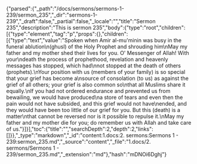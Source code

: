 {"parsed":{"_path":"/docs/sermons/sermons-1-239/sermon_235","_dir":"sermons-1-239","_draft":false,"_partial":false,"_locale":"","title":"Sermon 235","description":"This is sermon 235","body":{"type":"root","children":[{"type":"element","tag":"p","props":{},"children":[{"type":"text","value":"Spoken when Amir al-mu'minin was busy in the funeral ablution\n(ghusl) of the Holy Prophet and shrouding him\nMay my father and my mother shed their lives for you. O' Messenger of Allah! With your\ndeath the process of prophethood, revelation and heavenly messages has stopped, which had\nnot stopped at the death of others (prophets).\nYour position with us (members of your family) is so special that your grief has become a\nsource of consolation (to us) as against the grief of all others; your grief is also common so\nthat all Muslims share it equally.\nIf you had not ordered endurance and prevented us from bewailing, we would have produced\na store of tears and even then the pain would not have subsided, and this grief would not have\nended, and they would have been too little of our grief for you. But this (death) is a matter\nthat cannot be reversed nor is it possible to repulse it.\nMay my father and my mother die for you; do remember us with Allah and take care of us."}]}],"toc":{"title":"","searchDepth":2,"depth":2,"links":[]}},"_type":"markdown","_id":"content:1.docs:2. sermons:Sermons 1 - 239:sermon_235.md","_source":"content","_file":"1.docs/2. sermons/Sermons 1 - 239/sermon_235.md","_extension":"md"},"hash":"mDNOi6Dghj"}